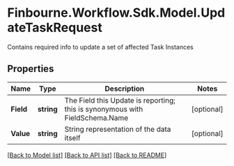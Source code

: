 # Finbourne.Workflow.Sdk.Model.UpdateTaskRequest
Contains required info to update a set of affected Task Instances

## Properties

Name | Type | Description | Notes
------------ | ------------- | ------------- | -------------
**Field** | **string** | The Field this Update is reporting; this is synonymous with FieldSchema.Name | [optional] 
**Value** | **string** | String representation of the data itself | [optional] 

[[Back to Model list]](../README.md#documentation-for-models) [[Back to API list]](../README.md#documentation-for-api-endpoints) [[Back to README]](../README.md)

